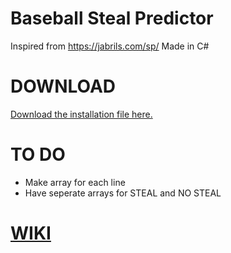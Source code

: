 # Baseball Steal Predictor
 Inspired from https://jabrils.com/sp/ Made in C#

# DOWNLOAD
 [Download the installation file here.](https://github.com/aidanbxyz/Baseball-Steal-Predictor/raw/master/INSTALL.zip "Download 'INSTALL.zip'")

# TO DO
 * Make array for each line
 * Have seperate arrays for STEAL and NO STEAL

# [WIKI](https://github.com/aidanbxyz/Baseball-Steal-Predictor/wiki "Wiki")